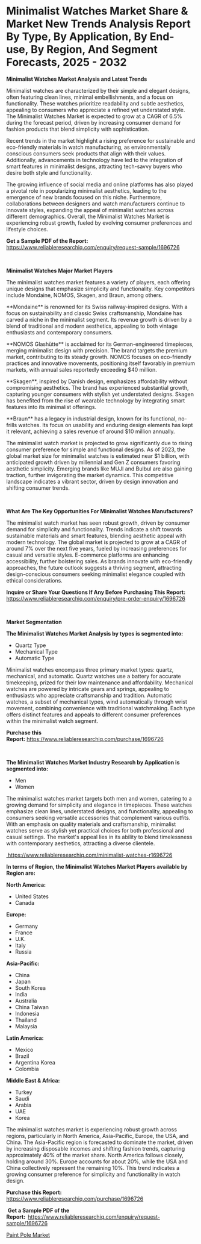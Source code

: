 <p><h1>Minimalist Watches Market Share & Market New Trends Analysis Report By Type, By Application, By End-use, By Region, And Segment Forecasts, 2025 - 2032</h1></p><p><strong>Minimalist Watches Market Analysis and Latest Trends</strong></p>
<p><p>Minimalist watches are characterized by their simple and elegant designs, often featuring clean lines, minimal embellishments, and a focus on functionality. These watches prioritize readability and subtle aesthetics, appealing to consumers who appreciate a refined yet understated style. The Minimalist Watches Market is expected to grow at a CAGR of 6.5% during the forecast period, driven by increasing consumer demand for fashion products that blend simplicity with sophistication.</p><p>Recent trends in the market highlight a rising preference for sustainable and eco-friendly materials in watch manufacturing, as environmentally conscious consumers seek products that align with their values. Additionally, advancements in technology have led to the integration of smart features in minimalist designs, attracting tech-savvy buyers who desire both style and functionality. </p><p>The growing influence of social media and online platforms has also played a pivotal role in popularizing minimalist aesthetics, leading to the emergence of new brands focused on this niche. Furthermore, collaborations between designers and watch manufacturers continue to innovate styles, expanding the appeal of minimalist watches across different demographics. Overall, the Minimalist Watches Market is experiencing robust growth, fueled by evolving consumer preferences and lifestyle choices.</p></p>
<p><strong>Get a Sample PDF of the Report:&nbsp;</strong> <a href="https://www.reliableresearchiq.com/enquiry/request-sample/1696726?utm_campaign=2458&utm_medium=2&utm_source=Github&utm_content=ia&utm_term=04042025&utm_id=minimalist-watches">https://www.reliableresearchiq.com/enquiry/request-sample/1696726</a></p>
<p>&nbsp;</p>
<p><strong>Minimalist Watches Major Market Players</strong></p>
<p><p>The minimalist watches market features a variety of players, each offering unique designs that emphasize simplicity and functionality. Key competitors include Mondaine, NOMOS, Skagen, and Braun, among others.</p><p>**Mondaine** is renowned for its Swiss railway-inspired designs. With a focus on sustainability and classic Swiss craftsmanship, Mondaine has carved a niche in the minimalist segment. Its revenue growth is driven by a blend of traditional and modern aesthetics, appealing to both vintage enthusiasts and contemporary consumers.</p><p>**NOMOS Glashütte** is acclaimed for its German-engineered timepieces, merging minimalist design with precision. The brand targets the premium market, contributing to its steady growth. NOMOS focuses on eco-friendly practices and innovative movements, positioning itself favorably in premium markets, with annual sales reportedly exceeding $40 million.</p><p>**Skagen**, inspired by Danish design, emphasizes affordability without compromising aesthetics. The brand has experienced substantial growth, capturing younger consumers with stylish yet understated designs. Skagen has benefited from the rise of wearable technology by integrating smart features into its minimalist offerings.</p><p>**Braun** has a legacy in industrial design, known for its functional, no-frills watches. Its focus on usability and enduring design elements has kept it relevant, achieving a sales revenue of around $10 million annually.</p><p>The minimalist watch market is projected to grow significantly due to rising consumer preference for simple and functional designs. As of 2023, the global market size for minimalist watches is estimated near $1 billion, with anticipated growth driven by millennial and Gen Z consumers favoring aesthetic simplicity. Emerging brands like MUJI and Bulbul are also gaining traction, further invigorating the market dynamics. This competitive landscape indicates a vibrant sector, driven by design innovation and shifting consumer trends.</p></p>
<p>&nbsp;</p>
<p><strong>What Are The Key Opportunities For Minimalist Watches Manufacturers?</strong></p>
<p><p>The minimalist watch market has seen robust growth, driven by consumer demand for simplicity and functionality. Trends indicate a shift towards sustainable materials and smart features, blending aesthetic appeal with modern technology. The global market is projected to grow at a CAGR of around 7% over the next five years, fueled by increasing preferences for casual and versatile styles. E-commerce platforms are enhancing accessibility, further bolstering sales. As brands innovate with eco-friendly approaches, the future outlook suggests a thriving segment, attracting design-conscious consumers seeking minimalist elegance coupled with ethical considerations.</p></p>
<p><strong>Inquire or Share Your Questions If Any Before Purchasing This Report:</strong> <a href="https://www.reliableresearchiq.com/enquiry/pre-order-enquiry/1696726?utm_campaign=2458&utm_medium=2&utm_source=Github&utm_content=ia&utm_term=04042025&utm_id=minimalist-watches">https://www.reliableresearchiq.com/enquiry/pre-order-enquiry/1696726</a></p>
<p>&nbsp;</p>
<p><strong>Market Segmentation</strong></p>
<p><strong>The Minimalist Watches Market Analysis by types is segmented into:</strong></p>
<p><ul><li>Quartz Type</li><li>Mechanical Type</li><li>Automatic Type</li></ul></p>
<p><p>Minimalist watches encompass three primary market types: quartz, mechanical, and automatic. Quartz watches use a battery for accurate timekeeping, prized for their low maintenance and affordability. Mechanical watches are powered by intricate gears and springs, appealing to enthusiasts who appreciate craftsmanship and tradition. Automatic watches, a subset of mechanical types, wind automatically through wrist movement, combining convenience with traditional watchmaking. Each type offers distinct features and appeals to different consumer preferences within the minimalist watch segment.</p></p>
<p><strong>Purchase this Report:&nbsp;</strong><a href="https://www.reliableresearchiq.com/purchase/1696726?utm_campaign=2458&utm_medium=2&utm_source=Github&utm_content=ia&utm_term=04042025&utm_id=minimalist-watches">https://www.reliableresearchiq.com/purchase/1696726</a></p>
<p>&nbsp;</p>
<p><strong>The Minimalist Watches Market Industry Research by Application is segmented into:</strong></p>
<p><ul><li>Men</li><li>Women</li></ul></p>
<p><p>The minimalist watches market targets both men and women, catering to a growing demand for simplicity and elegance in timepieces. These watches emphasize clean lines, understated designs, and functionality, appealing to consumers seeking versatile accessories that complement various outfits. With an emphasis on quality materials and craftsmanship, minimalist watches serve as stylish yet practical choices for both professional and casual settings. The market's appeal lies in its ability to blend timelessness with contemporary aesthetics, attracting a diverse clientele.</p></p>
<p><a href="https://www.reliableresearchiq.com/minimalist-watches-r1696726?utm_campaign=2458&utm_medium=2&utm_source=Github&utm_content=ia&utm_term=04042025&utm_id=minimalist-watches">&nbsp;https://www.reliableresearchiq.com/minimalist-watches-r1696726</a></p>
<p><strong>In terms of Region, the Minimalist Watches Market Players available by Region are:</strong></p>
<p>
    <p> <strong> North America: </strong>
        <ul>
            <li>United States</li>
            <li>Canada</li>
        </ul>
        </p> 
    <p> <strong> Europe: </strong>
        <ul>
            <li>Germany</li>
            <li>France</li>
            <li>U.K.</li>
            <li>Italy</li>
            <li>Russia</li>
        </ul>
        </p> 
    <p> <strong> Asia-Pacific: </strong>
        <ul>
            <li>China</li>
            <li>Japan</li>
            <li>South Korea</li>
            <li>India</li>
            <li>Australia</li>
            <li>China Taiwan</li>
            <li>Indonesia</li>
            <li>Thailand</li>
            <li>Malaysia</li>
        </ul>
        </p> 
    <p> <strong> Latin America: </strong>
        <ul>
            <li>Mexico</li>
            <li>Brazil</li>
            <li>Argentina Korea</li>
            <li>Colombia</li>
        </ul>
        </p> 
    <p> <strong> Middle East & Africa: </strong>
        <ul>
            <li>Turkey</li>
            <li>Saudi</li>
            <li>Arabia</li>
            <li>UAE</li>
            <li>Korea</li>
        </ul>
    </p>
    </p>
<p><p>The minimalist watches market is experiencing robust growth across regions, particularly in North America, Asia-Pacific, Europe, the USA, and China. The Asia-Pacific region is forecasted to dominate the market, driven by increasing disposable incomes and shifting fashion trends, capturing approximately 40% of the market share. North America follows closely, holding around 30%. Europe accounts for about 20%, while the USA and China collectively represent the remaining 10%. This trend indicates a growing consumer preference for simplicity and functionality in watch design.</p></p>
<p><strong>Purchase this Report: </strong><a href="https://www.reliableresearchiq.com/purchase/1696726?utm_campaign=2458&utm_medium=2&utm_source=Github&utm_content=ia&utm_term=04042025&utm_id=minimalist-watches">https://www.reliableresearchiq.com/purchase/1696726</a></p>
<p>&nbsp;<strong>Get a Sample PDF of the Report:&nbsp;&nbsp;</strong><a href="https://www.reliableresearchiq.com/enquiry/request-sample/1696726?utm_campaign=2458&utm_medium=2&utm_source=Github&utm_content=ia&utm_term=04042025&utm_id=minimalist-watches">https://www.reliableresearchiq.com/enquiry/request-sample/1696726</a></p>
<p><strong></strong></p>
<p><p><a href="https://github.com/ovtkosle/Market-Research-Report-List-1/blob/main/paint-pole-market.md?utm_campaign=2458&utm_medium=2&utm_source=Github&utm_content=ia&utm_term=04042025&utm_id=minimalist-watches">Paint Pole Market</a></p></p>
